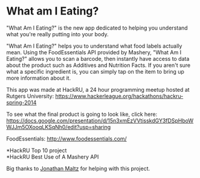 What am I Eating?
=================

"What Am I Eating?" is the new app dedicated to helping you understand what you're really putting into your body.

"What Am I Eating?" helps you to understand what food labels actually mean. Using the FoodEssentials API provided by Mashery, "What Am I Eating?" allows you to scan a barcode, then instantly have access to data about the product such as Additives and Nutrition Facts. If you aren't sure what a specific ingredient is, you can simply tap on the item to bring up more information about it. 



This app was made at HackRU, a 24 hour programming meetup hosted at Rutgers University:
https://www.hackerleague.org/hackathons/hackru-spring-2014


To see what the final product is going to look like, click here:
https://docs.google.com/presentation/d/15n3xmEzVVtisskdGY3fDSpHboWWJJm5OXooqLKSqNh0/edit?usp=sharing

FoodEssentials:
http://www.foodessentials.com/

*HackRU Top 10 project <br>
*HackRU Best Use of A Mashery API <br>

Big thanks to <a href="https://github.com/maltzj">Jonathan Maltz</a> for helping with this project. 
